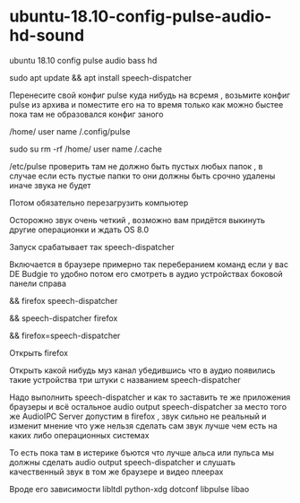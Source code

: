 # ubuntu-18.10-config-pulse-audio-hd-sound
ubuntu 18.10 config pulse audio bass hd

sudo apt update && apt install speech-dispatcher 

Перенесите свой конфиг pulse куда нибудь на всремя , возьмите конфиг pulse из архива и поместите его на то время только как можно быстее пока там не образовался конфиг заного

/home/    user name   /.config/pulse

sudo su rm -rf /home/    user name   /.cache

/etc/pulse проверить там не должно быть пустых любых папок , в случае если есть пустые папки то они должны быть срочно удалены иначе звука не будет

Потом обязательно перезагрузить компьютер

Осторожно звук очень четкий , возможно вам придётся выкинуть другие операционки и ждать OS 8.0

Запуск срабатывает так speech-dispatcher

Включается в браузере примерно так переберанием команд если у вас DE Budgie то удобно потом его смотреть в аудио устройствах боковой панели справа

&& firefox speech-dispatcher

&& speech-dispatcher firefox

&& firefox=speech-dispatcher

Открыть firefox

Открыть какой нибудь муз канал убедившись что в аудио появились такие устройства три штуки с названием speech-dispatcher


Надо выполнить speech-dispatcher и как то заставить те же приложения браузеры и всё остальное audio output speech-dispatcher за место того же AudioIPC Server допустим в firefox , звук сильно не реальный и изменит мнение что уже нельзя сделать сам звук лучше чем есть на каких либо операционных системах

То есть пока там в истерике бъются что лучше альса или пульса мы должны сделать audio output speech-dispatcher и слушать качественный звук в том же браузере и видео плеерах

Вроде его зависимости libltdl  python-xdg  dotconf  libpulse  libao
